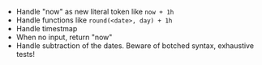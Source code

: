 - Handle "now" as new literal token like `now + 1h`
- Handle functions like `round(<date>, day) + 1h`
- Handle timestmap
- When no input, return "now"
- Handle subtraction of the dates. Beware of botched syntax, exhaustive tests!

